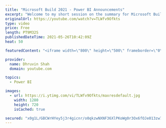 ```yaml
---
title: "Microsoft Build 2021 - Power BI Announcements"
excerpt: "Welcome to my short session on the summary for Microsoft Build Power BI Announcements. During May 2021, 25 Day 01 Microsoft announce 5 cool things for Power BI. Some announcements are launched, some are planned during July this year. Let's talk about each announcement in detail here with me!!  Top 5"
originalUrl: https://youtube.com/watch?v=TLWfv9Ofkts
type: video
price: Free
length: PT9M32S
publishedDateTime: 2021-05-26T10:42:09Z
heat: 50

featuredContent: "<iframe width=\"800\" height=\"500\" frameborder=\"0\" src=\"https://www.youtube.com/embed/TLWfv9Ofkts\" allow=\"accelerometer; autoplay; encrypted-media; gyroscope; picture-in-picture\" allowfullscreen></iframe>"

provider:
  name: Dhruvin Shah
  domain: youtube.com

topics:
  - Power BI

images:
  - url: https://i.ytimg.com/vi/TLWfv9Ofkts/maxresdefault.jpg
    width: 1280
    height: 720
    isCached: true

secured: "x0g1L/GBCWrHYey5j3r4gicnr/o0qkzwNXNF36XlPKoWg0r3Ox6fOJe013zw7LJ5NuvjirvYnnl1ydMGv5N2g4ZV9T9WB5/ZozVSoK7oEUIqSgrJNBzaFzt6aLg+YfORHquxc+AjZA0mlKk42nfzwqXBt7KHCBM7OOr4rdnHDtC0s7bQkbKHEALOHnVR6Z2SywffhsCOpwdSCWovvzHDrw1OFiyNh/TL51l9Aye3rA1OYSCJHjiC0hVXoyWmCEPRPOzu/rWBEIRy32Ii7AGlPQSy1W74Xm8+e/royOCYq7rxDrpz/OAsKjX/v11kMMZzWNvoW3+7SfpoqRcR2+hB1AllgzgMR1XU/b19EcqymfUSpjy9314MdMPhZOHlGieDb12ToWtoMrO92g/cHjJNy3hDxTAEVfHXDZr5n0ni4+g=;fXKdvJD32kUa8nv8fDtE1g=="
---
```


